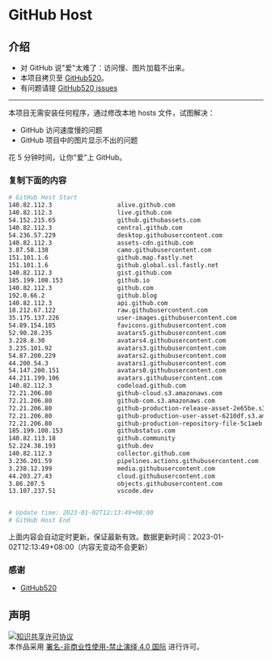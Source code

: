 # GitHub Host
## 介绍
- 对 GitHub 说"爱"太难了：访问慢、图片加载不出来。
- 本项目拷贝至 [GitHub520](https://github.com/521xueweihan/GitHub520)。
- 有问题请提 [GitHub520 issues](https://github.com/521xueweihan/GitHub520/issues/new)

---

本项目无需安装任何程序，通过修改本地 hosts 文件，试图解决：
- GitHub 访问速度慢的问题
- GitHub 项目中的图片显示不出的问题

花 5 分钟时间，让你"爱"上 GitHub。

### 复制下面的内容
```bash
# GitHub Host Start
140.82.112.3                  alive.github.com
140.82.112.3                  live.github.com
54.152.215.65                 github.githubassets.com
140.82.112.3                  central.github.com
54.236.57.229                 desktop.githubusercontent.com
140.82.112.3                  assets-cdn.github.com
3.87.58.138                   camo.githubusercontent.com
151.101.1.6                   github.map.fastly.net
151.101.1.6                   github.global.ssl.fastly.net
140.82.112.3                  gist.github.com
185.199.108.153               github.io
140.82.112.3                  github.com
192.0.66.2                    github.blog
140.82.112.3                  api.github.com
18.212.67.122                 raw.githubusercontent.com
35.175.137.226                user-images.githubusercontent.com
54.89.154.185                 favicons.githubusercontent.com
52.90.28.235                  avatars5.githubusercontent.com
3.228.8.30                    avatars4.githubusercontent.com
3.235.101.92                  avatars3.githubusercontent.com
54.87.200.229                 avatars2.githubusercontent.com
44.200.54.3                   avatars1.githubusercontent.com
54.147.200.151                avatars0.githubusercontent.com
44.211.199.106                avatars.githubusercontent.com
140.82.112.3                  codeload.github.com
72.21.206.80                  github-cloud.s3.amazonaws.com
72.21.206.80                  github-com.s3.amazonaws.com
72.21.206.80                  github-production-release-asset-2e65be.s3.amazonaws.com
72.21.206.80                  github-production-user-asset-6210df.s3.amazonaws.com
72.21.206.80                  github-production-repository-file-5c1aeb.s3.amazonaws.com
185.199.108.153               githubstatus.com
140.82.113.18                 github.community
52.224.38.193                 github.dev
140.82.112.3                  collector.github.com
3.236.201.59                  pipelines.actions.githubusercontent.com
3.238.12.199                  media.githubusercontent.com
44.203.27.43                  cloud.githubusercontent.com
3.86.207.5                    objects.githubusercontent.com
13.107.237.51                 vscode.dev


# Update time: 2023-01-02T12:13:49+08:00
# GitHub Host End

```
上面内容会自动定时更新，保证最新有效。数据更新时间：2023-01-02T12:13:49+08:00（内容无变动不会更新）

### 感谢

- [GitHub520](https://github.com/521xueweihan/GitHub520)

## 声明
<a rel="license" href="https://creativecommons.org/licenses/by-nc-nd/4.0/deed.zh"><img alt="知识共享许可协议" style="border-width: 0" src="https://licensebuttons.net/l/by-nc-nd/4.0/88x31.png"></a><br>本作品采用 <a rel="license" href="https://creativecommons.org/licenses/by-nc-nd/4.0/deed.zh">署名-非商业性使用-禁止演绎 4.0 国际</a> 进行许可。